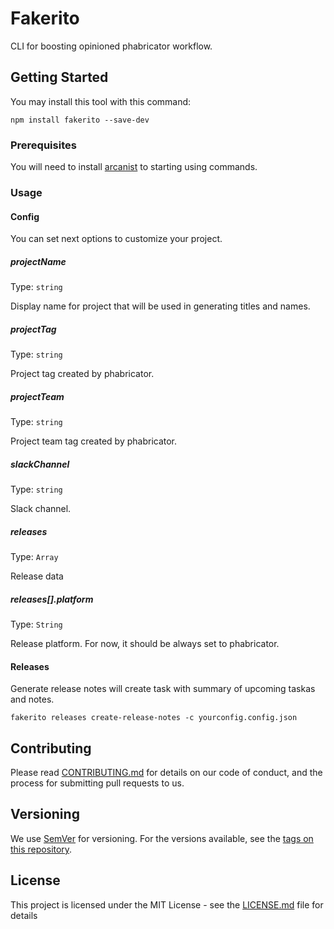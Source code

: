 # Fakerito

CLI for boosting opinioned phabricator workflow.

## Getting Started

You may install this tool with this command:

```
npm install fakerito --save-dev
```

### Prerequisites

You will need to install [arcanist](https://github.com/phacility/arcanist) to starting using commands.


### Usage


#### Config

You can set next options to customize your project.

##### projectName
Type: `string`

Display name for project that will be used in generating titles and names.

##### projectTag
Type: `string`

Project tag created by phabricator.

##### projectTeam
Type: `string`

Project team tag created by phabricator.

##### slackChannel
Type: `string`

Slack channel.

##### releases
Type: `Array`

Release data

##### releases[].platform
Type: `String`

Release platform. For now, it should be always set to phabricator.

#### Releases

Generate release notes will create task with summary of upcoming taskas and notes.

```
fakerito releases create-release-notes -c yourconfig.config.json
```

## Contributing

Please read [CONTRIBUTING.md](https://gist.github.com/PurpleBooth/b24679402957c63ec426) for details on our code of conduct, and the process for submitting pull requests to us.

## Versioning

We use [SemVer](http://semver.org/) for versioning. For the versions available, see the [tags on this repository](https://github.com/your/project/tags). 


## License

This project is licensed under the MIT License - see the [LICENSE.md](LICENSE.md) file for details

